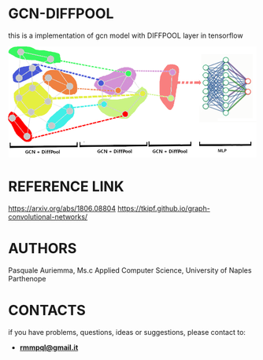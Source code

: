 # GCN-DIFFPOOL
this is a implementation of gcn model with DIFFPOOL layer in tensorflow

![Image](https://github.com/PasqualeAuriemma/GCN-DIFFPOOL/blob/main/image/gcntesi.png)

# REFERENCE LINK
https://arxiv.org/abs/1806.08804
https://tkipf.github.io/graph-convolutional-networks/

# AUTHORS

  Pasquale Auriemma, Ms.c Applied Computer Science, University of Naples Parthenope

# CONTACTS

  if you have problems, questions, ideas or suggestions, please contact to:
  - **rmmpql@gmail.it**

